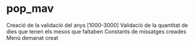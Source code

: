 # pop_mav

Creació de la validació del anys [1000-3000]
Validació de la quantitat de dies que tenen els mesos que faltaben
Constants de missatges creades
Menú demanat creat
